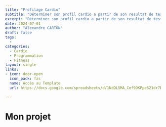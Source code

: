 ```yaml
---
title: "Profilage Cardio"
subtitle: "Déterminer son profil cardio a partir de son resultat de test FTP"
excerpt: "Déterminer son profil cardio a partir de son resultat de test FTP"
date: 2024-07-01
author: "Alexandre CARTON"
draft: false
tags:
  - 
categories:
  - Cardio
  - Programmation
  - Fitness
layout: single
links:
- icon: door-open
  icon_pack: fas
  name: Accès au Template
  url: https://docs.google.com/spreadsheets/d/1NdQL5MA_Cef9OKPpeS21dr7DLcPTt3YY7LZo62GfVFQ/edit?gid=1433665317#gid=1433665317/copy

---
```


# Mon projet
